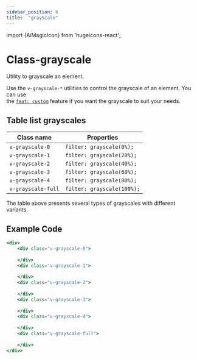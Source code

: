 ```yaml
---
sidebar_position: 6
title:  "grayScale"
---
```


import {AiMagicIcon} from 'hugeicons-react';

# Class-grayscale <AiMagicIcon className='icon' />

Utility to grayscale an element.

Use the `v-grayscale-*` utilities to control the grayscale of an element.
You can use <br /> the [`feat: custom`](/docs/Core-Features/V-custom.md) feature if you want the grayscale to suit your needs.

## Table list grayscales

| Class name  | Properties |
|---------------------|-----------------------------|
| `v-grayscale-0`    | `filter: grayscale(0%);`   |
| `v-grayscale-1`    | `filter: grayscale(20%);`  |
| `v-grayscale-2`    | `filter: grayscale(40%);`  |
| `v-grayscale-3`    | `filter: grayscale(60%);`  |
| `v-grayscale-4`    | `filter: grayscale(80%);`  |
| `v-grayscale-full` | `filter: grayscale(100%);` |

The table above presents several types of grayscales with different variants.

## Example Code
``` jsx title="index.html"
<div>
    <div class="v-grayscale-0"> 
    
    </div>
    <div class="v-grayscale-1"> 
    
    </div>
    <div class="v-grayscale-2"> 
    
    </div>
    <div class="v-grayscale-3"> 
    
    </div>
    <div class="v-grayscale-4"> 
    
    </div>
    <div class="v-grayscale-full"> 
    
    </div>
</div>
```